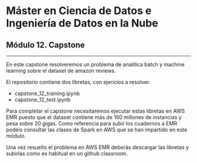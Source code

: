 # Máster en Ciencia de Datos e Ingeniería de Datos en la Nube
## Módulo 12. Capstone 


---

En este capstone resolveremos un problema de analítica batch y machine learning sobre el dataset de amazon reviews.

El repositorio contiene dos libretas, con ejericios a resolver.

- capstone_12_training.ipynb
- capstone_12_test.ipynb

Para completar el capstone necesitaremos ejecutar estas libretas en AWS EMR puesto que el dataset contiene más de 160 millones de instancias y pesa sobre 20 gigas.
Como referencia para subir los cuadernos a EMR podéis consultar las clases de Spark en AWS que se han impartido en este módulo. 

Una vez resuelto el problema en AWS EMR deberás descargar las libretas y subirlas como es habitual en un github classroom.
